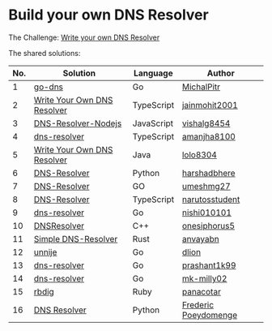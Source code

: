 # Build your own DNS Resolver

The Challenge: [Write your own DNS Resolver](https://codingchallenges.fyi/challenges/challenge-dns-resolver)

The shared solutions:

| No. | Solution | Language | Author |
|-----|----------|----------|--------|
| 1 | [go-dns](https://github.com/MichalPitr/go-dns) | Go | [MichalPitr](https://github.com/MichalPitr) |
| 2 | [Write Your Own DNS Resolver](https://github.com/jainmohit2001/coding-challenges/tree/master/src/22) | TypeScript | [jainmohit2001](https://github.com/jainmohit2001) |
| 3 | [DNS-Resolver-Nodejs](https://github.com/vishalg8454/DNS-Resolver-Nodejs/tree/master) | JavaScript | [vishalg8454](https://github.com/vishalg8454) |
| 4 | [dns-resolver](https://github.com/amanjha8100/dns-resolver) | TypeScript | [amanjha8100](https://github.com/amanjha8100) |
| 5 | [Write Your Own DNS Resolver](https://github.com/lolo8304/coding-challenge/tree/main/no-22) | Java | [lolo8304](https://github.com/lolo8304) |
| 6 | [DNS-Resolver](https://github.com/harshadbhere/DNS-Resolver) | Python | [harshadbhere](https://github.com/harshadbhere) |
| 7 | [DNS-Resolver](https://github.com/umeshmg27/DNS-Resolver)  | GO | [umeshmg27](https://github.com/umeshmg27) |
| 8 | [DNS-Resolver](https://github.com/narutosstudent/dns-resolver)  | TypeScript | [narutosstudent](https://github.com/narutosstudent) |
| 9 | [dns-resolver](https://github.com/nishi010101/dns-resolver)  | Go | [nishi010101](https://github.com/nishi010101) |
| 10 | [DNSResolver](https://github.com/onesiphorus5/DNSResolver)  | C++ | [onesiphorus5](https://github.com/onesiphorus5) |
| 11 | [Simple DNS-Resolver](https://github.com/anvayabn/DnsResolverInRust-.git) | Rust | [anvayabn](https://github.com/anvayabn) |
| 12 | [unnije](https://github.com/dlion/unnije) | Go | [dlion](https://github.com/dlion) |
| 13 | [dns-resolver](https://github.com/prashant1k99/dns-resolver) | Go | [prashant1k99](https://github.com/prashant1k99) |
| 14 | [dns-resolver](https://github.com/mk-milly02/dns-resolver) | Go | [mk-milly02](https://github.com/mk-milly02) |
| 15 | [rbdig](https://github.com/panacotar/rbdig) | Ruby | [panacotar](https://github.com/panacotar) |
| 16 | [DNS Resolver](https://gitlab.com/dyno64100/coding-challenges/-/tree/DNS-Resolver/python/DnsResolver.py?ref_type=tags) | Python | [Frederic Poeydomenge](https://gitlab.com/dyno64100) |
